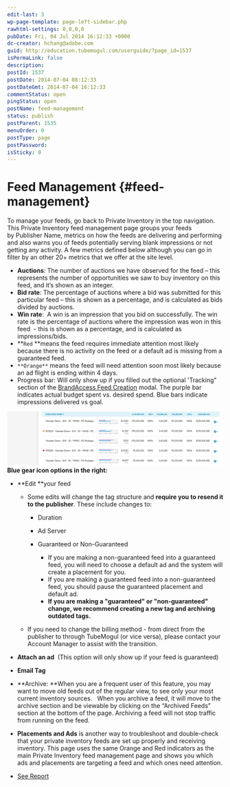 ```yaml
---
edit-last: 3
wp-page-template: page-left-sidebar.php
rawhtml-settings: 0,0,0,0
pubDate: Fri, 04 Jul 2014 16:12:33 +0000
dc-creator: hchang@adobe.com
guid: http://education.tubemogul.com/userguide/?page_id=1537
isPermaLink: false
description: 
postId: 1537
postDate: 2014-07-04 08:12:33
postDateGmt: 2014-07-04 16:12:33
commentStatus: open
pingStatus: open
postName: feed-management
status: publish
postParent: 1535
menuOrder: 0
postType: page
postPassword: 
isSticky: 0
---
```


# Feed Management {#feed-management}

To manage your feeds, go back to Private Inventory in the top navigation. This Private Inventory feed management page groups your feeds by&nbsp;Publisher Name, metrics on how the feeds are delivering and performing and also warns you of feeds potentially serving blank impressions or not getting any activity. A few metrics defined below although you can go in filter by an other&nbsp;20+ metrics that we offer at the site level.

* **Auctions**: The number of auctions we have observed for the feed – this represents the number of opportunities we saw to buy inventory on this feed, and it’s shown as an integer.
* **Bid rate**: The percentage of auctions where a bid was submitted for this particular feed – this is shown as a percentage, and is calculated as bids divided by auctions.
* **Win rate**: &nbsp;A win is an impression that you bid on successfully. The win rate is the&nbsp;percentage of auctions where the impression was won in this feed &nbsp;- this is shown as a percentage, and is calculated as impressions/bids.
* **`Red` **means the feed requires immediate attention most likely because there is no activity on the feed or a default ad is missing from a guaranteed feed.
* `**Orange**` means the feed will need attention soon most likely because an ad flight is ending within 4 days.
* Progress bar: Will only show up if you filled out the optional 'Tracking" section of the [BrandAccess Feed Creation](../../../../user-guide/planning/private-inventory/brandaccess.md) modal. The purple bar indicates actual budget spent vs. desired spend. Blue bars indicate impressions delivered vs goal.

[ ![Feed troubleshooting](assets/feed-troubleshooting.png)](assets/feed-troubleshooting.png)
**Blue gear icon options in the right:&nbsp;**

* **Edit&nbsp;**your feed

    * Some edits will change the tag structure and **require you to resend it to the publisher**. These include changes to:

        * Duration
        * Ad Server
        * Guaranteed&nbsp;or Non-Guaranteed

            * If you are making a non-guaranteed feed into a guaranteed feed, you will need to choose a default ad and the system will create a placement for you.
            * If you are making a guaranteed feed into a non-guaranteed feed, you should pause the guaranteed placement and default ad.
            * **If you are making a "guaranteed" or "non-guaranteed" change, we recommend creating a new tag and archiving outdated tags.&nbsp;**

    * If you need to change the billing method - from direct from the publisher to through TubeMogul (or vice versa), please contact your Account Manager&nbsp;to assist with the transition.

* **Attach an ad** &nbsp;(This option will only show up if your feed is guaranteed)
* **Email Tag&nbsp;**
* **Archive:&nbsp;**When you are a frequent user of this feature, you may want to move old feeds out of the regular view, to see only your most current inventory sources.&nbsp;&nbsp; When you archive a feed, it will move to the archive section and be viewable by clicking on the “Archived Feeds” section at the bottom of the page. Archiving a feed will not stop traffic from running on the feed.
* **Placements and Ads** is another way to troubleshoot and double-check that your private inventory feeds are set up properly&nbsp;and receiving inventory. This page uses the same Orange and Red indicators as the main Private Inventory feed management page and shows you which ads and placements are targeting a feed and which ones need attention.
* [See Report](/user-guide/planning/private-inventory/brandaccess/feeds-reporting/)

